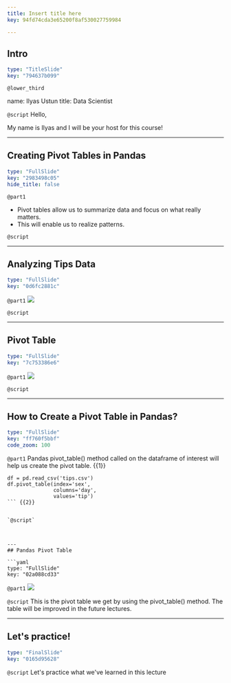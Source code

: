 ```yaml
---
title: Insert title here
key: 94fd74cda3e65200f8af530027759984

---
```

## Intro

```yaml
type: "TitleSlide"
key: "794637b099"
```

`@lower_third`

name: Ilyas Ustun
title: Data Scientist


`@script`
Hello,

My name is Ilyas and I will be your host for this course!


---
## Creating Pivot Tables in Pandas

```yaml
type: "FullSlide"
key: "2983498c05"
hide_title: false
```

`@part1`
- Pivot tables allow us to summarize data and focus on what really matters.  
- This will enable us to realize patterns.


`@script`



---
## Analyzing Tips Data

```yaml
type: "FullSlide"
key: "0d6fc2881c"
```

`@part1`
![](https://assets.datacamp.com/production/repositories/4835/datasets/c7418900f57638fe25a8328d8fe7ab1ad13b8539/1_data_short2.png)


`@script`



---
## Pivot Table

```yaml
type: "FullSlide"
key: "7c753386e6"
```

`@part1`
![](https://assets.datacamp.com/production/repositories/4835/datasets/dc364346201c04baac8ff83099730cb8705d5914/2_pivot_sex_day.png)


`@script`



---
## How to Create a Pivot Table in Pandas?

```yaml
type: "FullSlide"
key: "ff760f5bbf"
code_zoom: 100
```

`@part1`
Pandas pivot_table() method called on the dataframe of interest will help us create the pivot table. {{1}}
```
df = pd.read_csv('tips.csv')  
df.pivot_table(index='sex', 
			   columns='day', 
			   values='tip')  
``` {{2}}


`@script`



---
## Pandas Pivot Table

```yaml
type: "FullSlide"
key: "02a088cd33"
```

`@part1`
![](https://assets.datacamp.com/production/repositories/4835/datasets/a76f0e4e88d9cfa12c67817a753d2b1d602d705f/3_pivot_pandas.PNG)


`@script`
This is the pivot table we get by using the pivot_table() method. The table will be improved in the future lectures.


---
## Let's practice!

```yaml
type: "FinalSlide"
key: "0165d95628"
```

`@script`
Let's practice what we've learned in this lecture

